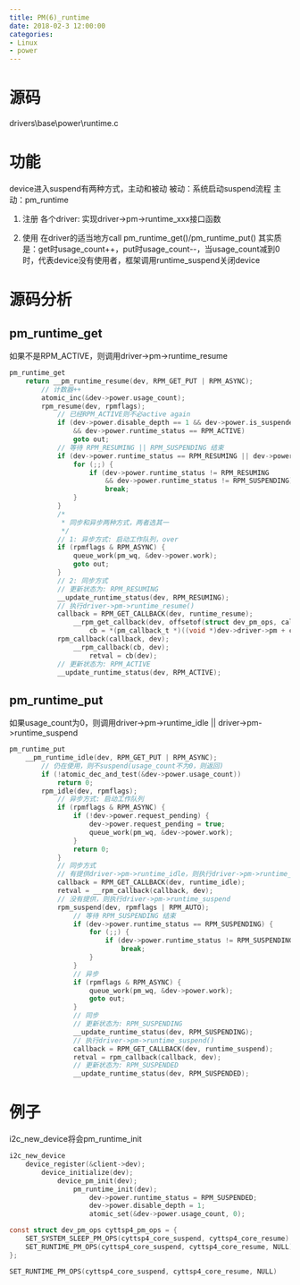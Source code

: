 ```yaml
---
title: PM(6)_runtime
date: 2018-02-3 12:00:00
categories:
- Linux
- power
---
```


# 源码
drivers\base\power\runtime.c

# 功能
device进入suspend有两种方式，主动和被动
被动：系统启动suspend流程
主动：pm_runtime
<!-- more -->
1. 注册
各个driver: 实现driver->pm->runtime_xxx接口函数

2. 使用
在driver的适当地方call pm_runtime_get()/pm_runtime_put()
其实质是：get时usage_count++，put时usage_count--，当usage_count减到0时，代表device没有使用者，框架调用runtime_suspend关闭device

# 源码分析
## pm_runtime_get
如果不是RPM_ACTIVE，则调用driver->pm->runtime_resume
```c
pm_runtime_get
	return __pm_runtime_resume(dev, RPM_GET_PUT | RPM_ASYNC);
		// 计数器++
		atomic_inc(&dev->power.usage_count);
		rpm_resume(dev, rpmflags);
			// 已经RPM_ACTIVE则不必active again
			if (dev->power.disable_depth == 1 && dev->power.is_suspended
				&& dev->power.runtime_status == RPM_ACTIVE)
				goto out;
			// 等待 RPM_RESUMING || RPM_SUSPENDING 结束
			if (dev->power.runtime_status == RPM_RESUMING || dev->power.runtime_status == RPM_SUSPENDING) {
				for (;;) {
					if (dev->power.runtime_status != RPM_RESUMING
						&& dev->power.runtime_status != RPM_SUSPENDING)
						break;
				}
			}
			/*
			 * 同步和异步两种方式，两者选其一
			 */
			// 1: 异步方式: 启动工作队列，over
			if (rpmflags & RPM_ASYNC) {
				queue_work(pm_wq, &dev->power.work);
				goto out;
			}
			// 2: 同步方式
			// 更新状态为: RPM_RESUMING
			__update_runtime_status(dev, RPM_RESUMING);
			// 执行driver->pm->runtime_resume()
			callback = RPM_GET_CALLBACK(dev, runtime_resume);
				__rpm_get_callback(dev, offsetof(struct dev_pm_ops, callback))
					cb = *(pm_callback_t *)((void *)dev->driver->pm + cb_offset);
			rpm_callback(callback, dev);
				__rpm_callback(cb, dev);
					retval = cb(dev);
			// 更新状态为: RPM_ACTIVE
			__update_runtime_status(dev, RPM_ACTIVE);
```

## pm_runtime_put
如果usage_count为0，则调用driver->pm->runtime_idle || driver->pm->runtime_suspend
```c
pm_runtime_put
	__pm_runtime_idle(dev, RPM_GET_PUT | RPM_ASYNC);
		// 仍在使用，则不suspend(usage_count不为0，则返回)
		if (!atomic_dec_and_test(&dev->power.usage_count))
			return 0;
		rpm_idle(dev, rpmflags);
			// 异步方式: 启动工作队列
			if (rpmflags & RPM_ASYNC) {
				if (!dev->power.request_pending) {
					dev->power.request_pending = true;
					queue_work(pm_wq, &dev->power.work);
				}
				return 0;
			}
			// 同步方式
			// 有提供driver->pm->runtime_idle，则执行driver->pm->runtime_idle
			callback = RPM_GET_CALLBACK(dev, runtime_idle);
			retval = __rpm_callback(callback, dev);
			// 没有提供，则执行driver->pm->runtime_suspend
			rpm_suspend(dev, rpmflags | RPM_AUTO);
				// 等待 RPM_SUSPENDING 结束
				if (dev->power.runtime_status == RPM_SUSPENDING) {
					for (;;) {
						if (dev->power.runtime_status != RPM_SUSPENDING)
							break;
					}
				}
				// 异步
				if (rpmflags & RPM_ASYNC) {
					queue_work(pm_wq, &dev->power.work);
					goto out;
				}
				// 同步
				// 更新状态为: RPM_SUSPENDING
				__update_runtime_status(dev, RPM_SUSPENDING);
				// 执行driver->pm->runtime_suspend()
				callback = RPM_GET_CALLBACK(dev, runtime_suspend);
				retval = rpm_callback(callback, dev);
				// 更新状态为: RPM_SUSPENDED
				__update_runtime_status(dev, RPM_SUSPENDED);
```

# 例子
i2c_new_device将会pm_runtime_init
```c
i2c_new_device
	device_register(&client->dev);
		device_initialize(dev);
			device_pm_init(dev);
				pm_runtime_init(dev);
					dev->power.runtime_status = RPM_SUSPENDED;
					dev->power.disable_depth = 1;
					atomic_set(&dev->power.usage_count, 0);
```
```c
const struct dev_pm_ops cyttsp4_pm_ops = {
	SET_SYSTEM_SLEEP_PM_OPS(cyttsp4_core_suspend, cyttsp4_core_resume)
	SET_RUNTIME_PM_OPS(cyttsp4_core_suspend, cyttsp4_core_resume, NULL)
};

SET_RUNTIME_PM_OPS(cyttsp4_core_suspend, cyttsp4_core_resume, NULL)
```
